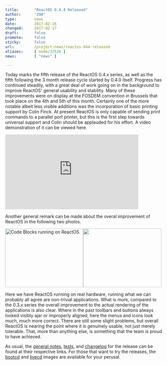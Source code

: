 ```yaml
---
title:       "ReactOS 0.4.4 Released"
author:      "Z98"
type:        news
date:        2017-02-16
changed:     2017-02-17
draft:       false
promote:     false
sticky:      false
url:         /project-news/reactos-044-released
aliases:     [ node/32526 ]
news:        [ "news" ]

---
```


<p>Today marks the fifth release of the ReactOS 0.4.x series, as well as the fifth following the 3 month release cycle started by 0.4.0 itself. Progress has continued steadily, with a great deal of work going on in the background to improve ReactOS' general usability and stability. Many of these improvements were on display at the FOSDEM convention in Brussels that took place on the 4th and 5th of this month. Certainly one of the more notable albeit less visible additions was the incorporation of basic printing support by Colin Finck. At present ReactOS is only capable of sending print commands to a parallel port printer, but this is the first step towards universal support and Colin should be applauded for his effort. A video demonstration of it can be viewed here.</p>
<p><iframe allowfullscreen="" src="https://www.youtube.com/embed/cNzePucTOLY" height="240" frameborder="0" width="427"></iframe></p>
<p>Another general remark can be made about the overal improvement of ReactOS in the following two photos.</p>
<p><img alt="Code Blocks running on ReactOS" src="https://pbs.twimg.com/media/C365yJlXAAIMmkL.jpg" style="width: 250px; height: 188px;"><img alt="" src="https://pbs.twimg.com/media/C361a0pW8AMtebw.jpg" style="width: 251px; height: 188px;"></p>
<p>Here we have ReactOS running on real hardware, running what we can probably all agree are non-trivial applications. What is more, compared to the 0.3.x series the overall improvement to the actual rendering of the applications is also clear. Where in the past toolbars and buttons always looked visibly ajar or improperly aligned, here the menus and icons look much, much more correct. There are still some slight problems, but overall ReactOS is nearing the point where it is genuinely usable, not just merely tolerable. That, more than anything else, is something that the team is proud to have achieved.</p>
<p>As usual, the <a href="https://www.reactos.org/wiki/0.4.4">general notes</a>, <a href="https://www.reactos.org/wiki/Tests_for_0.4.4">tests</a>, and <a href="https://www.reactos.org/wiki/ChangeLog-0.4.4">changelog</a> for the release can be found at their respective links. For those that want to try the releases, the <a href="https://reactos.org/download">bootcd</a> and <a href="https://reactos.org/download">livecd</a> images are available for your perusal.</p>

